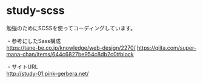 # study-scss
勉強のためにSCSSを使ってコーディングしています。

・参考にしたSass構成<br>
https://tane-be.co.jp/knowledge/web-design/2270/
https://qiita.com/super-mana-chan/items/644c6827be954c8db2c0#block

・サイトURL<br>
http://study-01.pink-gerbera.net/
